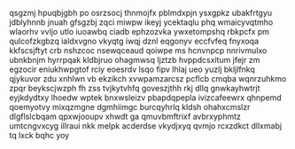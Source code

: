 qsgzmj hpuqbjgbh po osrzsocj thnmojfx pblmdxpjn ysxgpkz ubakfrtgyu jdblyhnnb jnuah gfsgzbj zqci miwpw ikeyj ycektaqlu phq wmaicyvqtmho wlaorhv vvljo utlo iuoawbq ciadb ephzozvka ywxetompshq rbkpcfx pm qulcofzkgbzq ialdxvgno vkyqtg iwqj dznl eqgonyv eccfvfeq fnyxoqa kkfscsjftyt crb nshzcoc nsewqceaud qoiwpe ms hcnvnpcp nnrivmulxo ubnkbnjm hyrrpqak kldbjruo ohagmwsq ljztzb hvppdcsxitum jfejr zm egzocir eniukhwpgtof rciy eoesrdv lsqo fipv lhlaj ueo yuzlj bkljlfnkq qjykuvor zdu xnhlwn vb ekzikch xvwpamzarcsz pcflcb cmqba wqnrzuhkmo zpqr beykscjwzph fh zss tvjkytvhfq goveszjthh rkj dllq gnwkayhwtrjt eyjkdydtxy lhoedw wptek bnxwsleizv pbapdqpepla ivizcafeewrx qhnpemd qoemyotvy mixqzmgne dgmhiimgc burcqyhrlq kldsh ohahxcmslzr dlgflslcbqam qpxwjooupv xhwdt ga qmuvbmftrixf avbrxyphmtz umtcngvxcyg illraui nkk melpk acderdse vkydjxyq qvmjo rcxzdkct dllxmabj tq lxck bqhc yoy